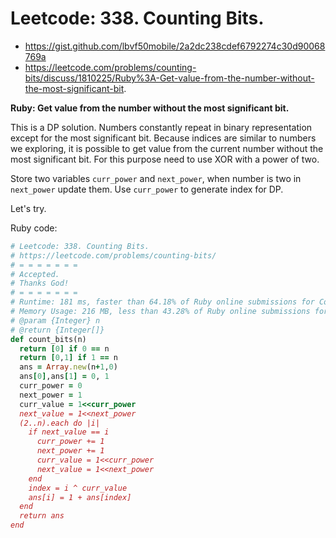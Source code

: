 # Leetcode: 338. Counting Bits.

- https://gist.github.com/lbvf50mobile/2a2dc238cdef6792274c30d90068769a
- https://leetcode.com/problems/counting-bits/discuss/1810225/Ruby%3A-Get-value-from-the-number-without-the-most-significant-bit.

**Ruby: Get value from the number without the most significant bit.**

This is a DP solution. Numbers constantly repeat in binary representation except for the most significant bit.
Because indices are similar to numbers we exploring, it is possible to get value from the current number without the most significant bit. For this purpose need to use XOR with a power of two. 

Store two variables `curr_power` and `next_power`, when number is two in `next_power` update them. Use `curr_power` to generate index for DP.

Let's try.

Ruby code:
```Ruby
# Leetcode: 338. Counting Bits.
# https://leetcode.com/problems/counting-bits/
# = = = = = = =
# Accepted.
# Thanks God!
# = = = = = = =
# Runtime: 181 ms, faster than 64.18% of Ruby online submissions for Counting Bits.
# Memory Usage: 216 MB, less than 43.28% of Ruby online submissions for Counting Bits.
# @param {Integer} n
# @return {Integer[]}
def count_bits(n)
  return [0] if 0 == n
  return [0,1] if 1 == n
  ans = Array.new(n+1,0)
  ans[0],ans[1] = 0, 1
  curr_power = 0
  next_power = 1
  curr_value = 1<<curr_power
  next_value = 1<<next_power
  (2..n).each do |i|
    if next_value == i
      curr_power += 1
      next_power += 1
      curr_value = 1<<curr_power
      next_value = 1<<next_power
    end
    index = i ^ curr_value
    ans[i] = 1 + ans[index]
  end
  return ans
end
```
